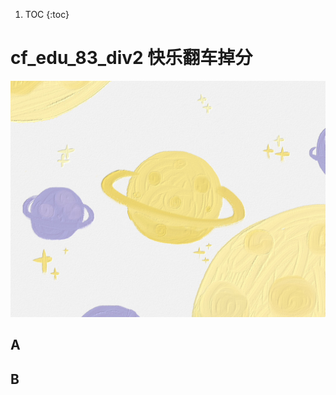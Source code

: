1. TOC
{:toc}
# cf_edu_83_div2 快乐翻车掉分
![hello](images/img-0d26d19f624280348f523fd452336fcf.jpg)


## A


## B

